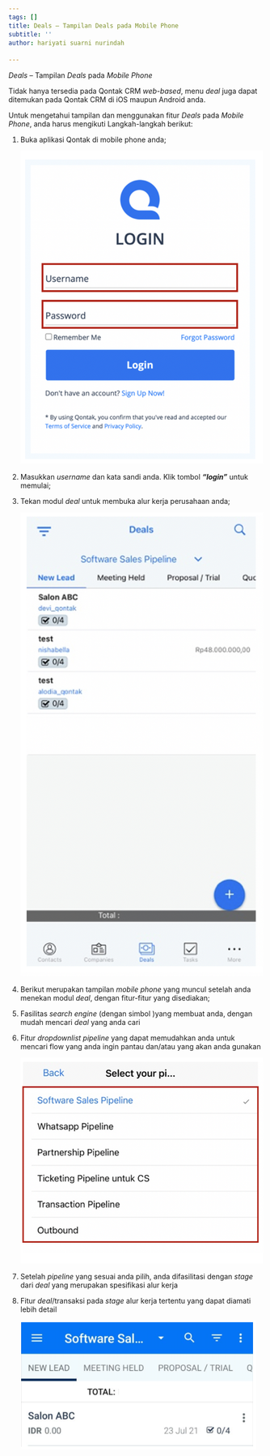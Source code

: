 ```yaml
---
tags: []
title: Deals – Tampilan Deals pada Mobile Phone
subtitle: ''
author: hariyati suarni nurindah

---
```

_Deals_ – Tampilan _Deals_ pada _Mobile Phone_

Tidak hanya tersedia pada Qontak CRM _web-based_, menu _deal_ juga dapat ditemukan pada Qontak CRM di iOS maupun Android anda.

Untuk mengetahui tampilan dan menggunakan fitur _Deals_ pada _Mobile Phone_, anda harus mengikuti Langkah-langkah berikut:

1. Buka aplikasi Qontak di mobile phone anda;

   ![](/uploads/gambar-1.png)
2. Masukkan _username_ dan kata sandi anda. Klik tombol **_“login”_** untuk memulai;
3. Tekan modul _deal_ untuk membuka alur kerja perusahaan anda;

   ![](/uploads/deal2-1.png)
4. Berikut merupakan tampilan _mobile phone_ yang muncul setelah anda menekan modul _deal_, dengan fitur-fitur yang disediakan;
5. Fasilitas _search engine_ (dengan simbol )yang membuat anda, dengan mudah mencari _deal_ yang anda cari
6. Fitur _dropdownlist pipeline_ yang dapat memudahkan anda untuk mencari flow yang anda ingin pantau dan/atau yang akan anda gunakan

   ![](/uploads/deal44.png)
7. Setelah _pipeline_ yang sesuai anda pilih, anda difasilitasi dengan _stage_ dari _deal_ yang merupakan spesifikasi alur kerja
8. Fitur _deal_/transaksi pada _stage_ alur kerja tertentu yang dapat diamati lebih detail

   ![](/uploads/deal777.PNG)